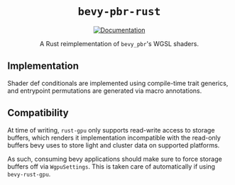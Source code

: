 <div align="center">

# `bevy-pbr-rust`

[![Documentation](https://img.shields.io/badge/docs-API-blue)](https://bevy-rust-gpu.github.io/bevy-pbr-rust/)

A Rust reimplementation of `bevy_pbr`'s WGSL shaders.

</div>

## Implementation

Shader def conditionals are implemented using compile-time trait generics, and entrypoint permutations are generated via macro annotations.

## Compatibility

At time of writing, `rust-gpu` only supports read-write access to storage buffers,
which renders it implementation incompatible with the read-only buffers bevy uses to store light and cluster data on supported platforms.

As such, consuming bevy applications should make sure to force storage buffers off via `WgpuSettings`.
This is taken care of automatically if using `bevy-rust-gpu`.

